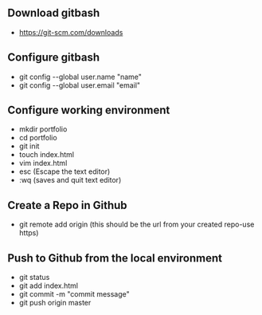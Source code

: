 ## Download gitbash  
- https://git-scm.com/downloads  
## Configure gitbash  
- git config --global user.name "name"  
- git config --global user.email "email"  
## Configure working environment  
- mkdir portfolio  
- cd portfolio  
- git init  
- touch index.html  
- vim index.html  
- esc (Escape the text editor)  
- :wq (saves and quit text editor)  
## Create a Repo in Github  
- git remote add origin (this should be the url from your created repo-use https)  
## Push to Github from the local environment  
- git status  
- git add index.html  
- git commit -m "commit message"  
- git push origin master  
